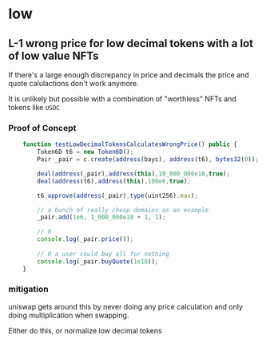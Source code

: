 # low

## L-1 wrong price for low decimal tokens with a lot of low value NFTs

If there's a large enough discrepancy in price and decimals the price and quote calulactions don't work anymore.

It is unlikely but possible with a combination of "worthless" NFTs and tokens like `USDC`

### Proof of Concept

```javascript
    function testLowDecimalTokensCalculatesWrongPrice() public {
        Token6D t6 = new Token6D();
        Pair _pair = c.create(address(bayc), address(t6), bytes32(0));

        deal(address(_pair),address(this),10_000_000e18,true);
        deal(address(t6),address(this),100e6,true);

        t6.approve(address(_pair),type(uint256).max);

        // a bunch of really cheap domains as an example
        _pair.add(1e6, 1_000_000e18 + 1, 1);

        // 0
        console.log(_pair.price());
        
        // 0 a user could buy all for nothing
        console.log(_pair.buyQuote(1e18));
    }
```
### mitigation

uniswap gets around this by never doing any price calculation and only doing multiplication when swapping.

Either do this, or normalize low decimal tokens